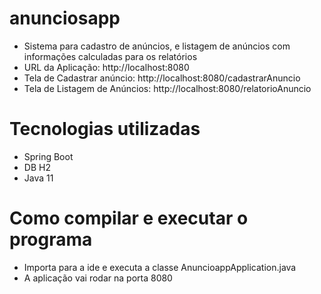 
# anunciosapp

- Sistema para cadastro de anúncios, e listagem de anúncios com informações calculadas para os relatórios
- URL da Aplicação: http://localhost:8080
- Tela de Cadastrar anúncio: http://localhost:8080/cadastrarAnuncio
- Tela de Listagem de Anúncios: http://localhost:8080/relatorioAnuncio

# Tecnologias utilizadas
- Spring Boot
- DB H2
- Java 11

# Como compilar e executar o programa
- Importa para a ide e executa a classe AnuncioappApplication.java
- A aplicação vai rodar na porta 8080 